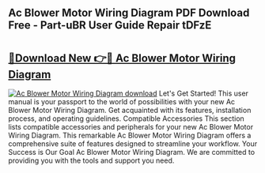 ## Ac Blower Motor Wiring Diagram PDF Download Free - Part-uBR User Guide Repair tDFzE

# <h2><a href="http://dfon5nq.blite.top/?on=Ac+Blower+Motor+Wiring+Diagram">🔗Download New 👉🔴 Ac Blower Motor Wiring Diagram</a></h2>

[![Ac Blower Motor Wiring Diagram download](https://i.imgur.com/lujVjoI.png)](http://dfon5nq.blite.top/?on=Ac+Blower+Motor+Wiring+Diagram)
Let's Get Started! This user manual is your passport to the world of possibilities with your new Ac Blower Motor Wiring Diagram. Get acquainted with its features, installation process, and operating guidelines. Compatible Accessories This section lists compatible accessories and peripherals for your new Ac Blower Motor Wiring Diagram. This remarkable Ac Blower Motor Wiring Diagram offers a comprehensive suite of features designed to streamline your workflow. Your Success is Our Goal Ac Blower Motor Wiring Diagram. We are committed to providing you with the tools and support you need.
